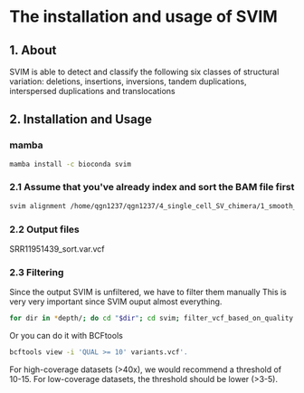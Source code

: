 # The installation and usage of SVIM

## 1. About

SVIM is able to detect and classify the following six classes of structural variation: deletions, insertions, inversions, tandem duplications, interspersed duplications and translocations

## 2. Installation and Usage

### mamba

```bash
mamba install -c bioconda svim
```

### 2.1 Assume that you've already index and sort the BAM file first

```bash
svim alignment /home/qgn1237/qgn1237/4_single_cell_SV_chimera/1_smooth_seq_95_sc_K562_SMRT/SRR11951439/svim /projects/b1171/qgn1237/4_single_cell_SV_chimera/1_smooth_seq_95_sc_K562_SMRT/SRR11951439/SRR11951439_sort.bam ~/qgn1237/1_my_database/GRCh38_p13/GRCh38.p13.genome.fa
```

### 2.2 Output files

SRR11951439_sort.var.vcf

### 2.3 Filtering

Since the output SVIM is unfiltered, we have to filter them manually
This is very very important since SVIM ouput almost everything.

```bash
for dir in *depth/; do cd "$dir"; cd svim; filter_vcf_based_on_quality.py variants.vcf 2 > filtered_variant.vcf; cd ../..; done
```

Or you can do it with BCFtools

```bash
bcftools view -i 'QUAL >= 10' variants.vcf'.
```

For high-coverage datasets (>40x), we would recommend a threshold of 10-15. For low-coverage datasets, the threshold should be lower (>3-5).